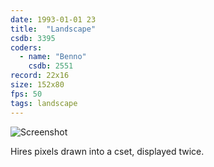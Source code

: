 ```yaml
---
date: 1993-01-01 23
title:  "Landscape"
csdb: 3395
coders:
  - name: "Benno"
    csdb: 2551
record: 22x16
size: 152x80
fps: 50
tags: landscape
---
```

![Screenshot](/c64wrd/topaz-beerline/tokenfromhell/landscape.png)

Hires pixels drawn into a cset, displayed twice.

<!--more-->

